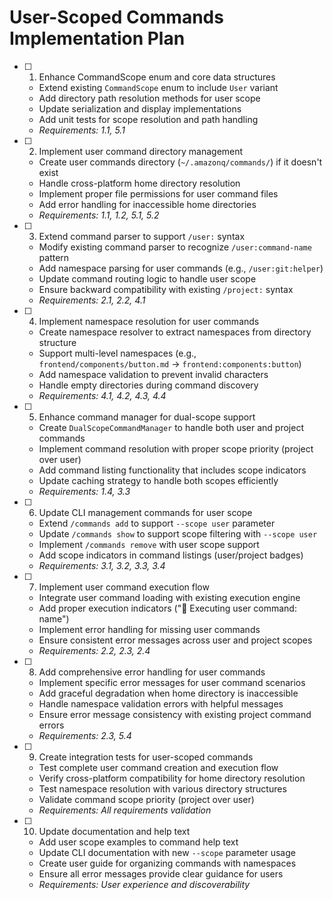 # User-Scoped Commands Implementation Plan

- [ ] 1. Enhance CommandScope enum and core data structures
  - Extend existing `CommandScope` enum to include `User` variant
  - Add directory path resolution methods for user scope
  - Update serialization and display implementations
  - Add unit tests for scope resolution and path handling
  - _Requirements: 1.1, 5.1_

- [ ] 2. Implement user command directory management
  - Create user commands directory (`~/.amazonq/commands/`) if it doesn't exist
  - Handle cross-platform home directory resolution
  - Implement proper file permissions for user command files
  - Add error handling for inaccessible home directories
  - _Requirements: 1.1, 1.2, 5.1, 5.2_

- [ ] 3. Extend command parser to support `/user:` syntax
  - Modify existing command parser to recognize `/user:command-name` pattern
  - Add namespace parsing for user commands (e.g., `/user:git:helper`)
  - Update command routing logic to handle user scope
  - Ensure backward compatibility with existing `/project:` syntax
  - _Requirements: 2.1, 2.2, 4.1_

- [ ] 4. Implement namespace resolution for user commands
  - Create namespace resolver to extract namespaces from directory structure
  - Support multi-level namespaces (e.g., `frontend/components/button.md` → `frontend:components:button`)
  - Add namespace validation to prevent invalid characters
  - Handle empty directories during command discovery
  - _Requirements: 4.1, 4.2, 4.3, 4.4_

- [ ] 5. Enhance command manager for dual-scope support
  - Create `DualScopeCommandManager` to handle both user and project commands
  - Implement command resolution with proper scope priority (project over user)
  - Add command listing functionality that includes scope indicators
  - Update caching strategy to handle both scopes efficiently
  - _Requirements: 1.4, 3.3_

- [ ] 6. Update CLI management commands for user scope
  - Extend `/commands add` to support `--scope user` parameter
  - Update `/commands show` to support scope filtering with `--scope user`
  - Implement `/commands remove` with user scope support
  - Add scope indicators in command listings (user/project badges)
  - _Requirements: 3.1, 3.2, 3.3, 3.4_

- [ ] 7. Implement user command execution flow
  - Integrate user command loading with existing execution engine
  - Add proper execution indicators ("🚀 Executing user command: name")
  - Implement error handling for missing user commands
  - Ensure consistent error messages across user and project scopes
  - _Requirements: 2.2, 2.3, 2.4_

- [ ] 8. Add comprehensive error handling for user commands
  - Implement specific error messages for user command scenarios
  - Add graceful degradation when home directory is inaccessible
  - Handle namespace validation errors with helpful messages
  - Ensure error message consistency with existing project command errors
  - _Requirements: 2.3, 5.4_

- [ ] 9. Create integration tests for user-scoped commands
  - Test complete user command creation and execution flow
  - Verify cross-platform compatibility for home directory resolution
  - Test namespace resolution with various directory structures
  - Validate command scope priority (project over user)
  - _Requirements: All requirements validation_

- [ ] 10. Update documentation and help text
  - Add user scope examples to command help text
  - Update CLI documentation with new `--scope` parameter usage
  - Create user guide for organizing commands with namespaces
  - Ensure all error messages provide clear guidance for users
  - _Requirements: User experience and discoverability_